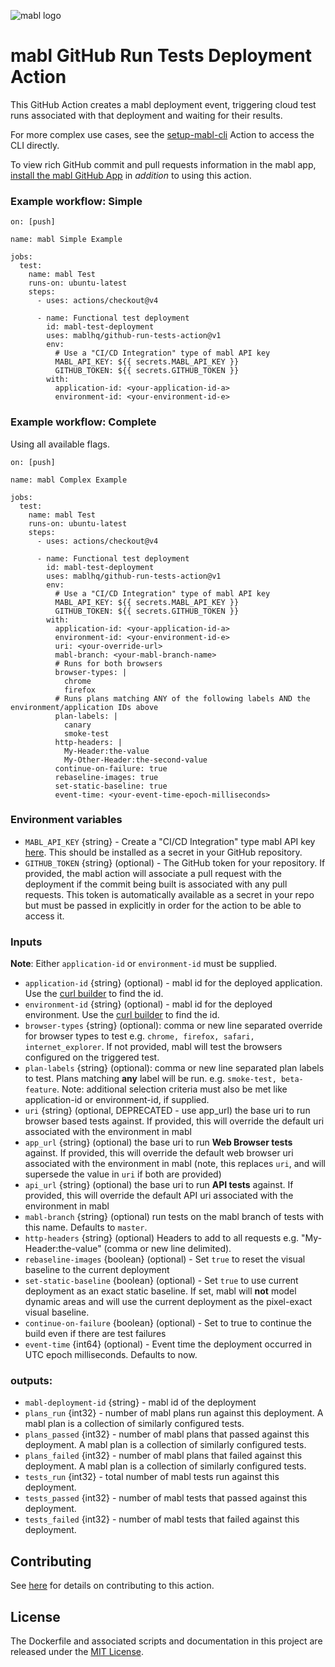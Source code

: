 ![mabl logo](https://avatars3.githubusercontent.com/u/25963599?s=100&v=4)

# mabl GitHub Run Tests Deployment Action

This GitHub Action creates a mabl deployment event, triggering cloud
test runs associated with that deployment and waiting for their results.

For more complex use cases, see the [setup-mabl-cli](https://github.com/marketplace/actions/setup-mabl-cli) Action to access the CLI directly.

To view rich GitHub commit and pull requests information in the mabl app, [install the mabl GitHub App](https://help.mabl.com/docs/github-integration-setup) in _addition_ to using this action.

### Example workflow: Simple

```
on: [push]

name: mabl Simple Example

jobs:
  test:
    name: mabl Test
    runs-on: ubuntu-latest
    steps:
      - uses: actions/checkout@v4

      - name: Functional test deployment
        id: mabl-test-deployment
        uses: mablhq/github-run-tests-action@v1
        env:
          # Use a "CI/CD Integration" type of mabl API key
          MABL_API_KEY: ${{ secrets.MABL_API_KEY }}
          GITHUB_TOKEN: ${{ secrets.GITHUB_TOKEN }}
        with:
          application-id: <your-application-id-a>
          environment-id: <your-environment-id-e>
```

### Example workflow: Complete

Using all available flags.

```
on: [push]

name: mabl Complex Example

jobs:
  test:
    name: mabl Test
    runs-on: ubuntu-latest
    steps:
      - uses: actions/checkout@v4

      - name: Functional test deployment
        id: mabl-test-deployment
        uses: mablhq/github-run-tests-action@v1
        env:
          # Use a "CI/CD Integration" type of mabl API key
          MABL_API_KEY: ${{ secrets.MABL_API_KEY }}
          GITHUB_TOKEN: ${{ secrets.GITHUB_TOKEN }}
        with:
          application-id: <your-application-id-a>
          environment-id: <your-environment-id-e>
          uri: <your-override-url>
          mabl-branch: <your-mabl-branch-name>
          # Runs for both browsers
          browser-types: |
            chrome
            firefox
          # Runs plans matching ANY of the following labels AND the environment/application IDs above
          plan-labels: |
            canary
            smoke-test
          http-headers: |
            My-Header:the-value
            My-Other-Header:the-second-value
          continue-on-failure: true
          rebaseline-images: true
          set-static-baseline: true
          event-time: <your-event-time-epoch-milliseconds>
```

### Environment variables

- `MABL_API_KEY` {string} - Create a "CI/CD Integration" type mabl API key
  [here](https://app.mabl.com/workspaces/-/settings/apis). This should
  be installed as a secret in your GitHub repository.
- `GITHUB_TOKEN` {string} (optional) - The GitHub token for your repository. If
  provided, the mabl action will associate a pull request with the deployment if
  the commit being built is associated with any pull requests. This token is
  automatically available as a secret in your repo but must be passed in
  explicitly in order for the action to be able to access it.

### Inputs

**Note**: Either `application-id` or `environment-id` must be supplied.

- `application-id` {string} (optional) - mabl id for the deployed application.
  Use the
  [curl builder](https://app.mabl.com/workspaces/-/settings/apis#api-docs-selector-dropdown-button)
  to find the id.
- `environment-id` {string} (optional) - mabl id for the deployed environment.
  Use the
  [curl builder](https://app.mabl.com/workspaces/-/settings/apis#api-docs-selector-dropdown-button)
  to find the id.
- `browser-types` {string} (optional): comma or new line separated override for browser
  types to test e.g. `chrome, firefox, safari, internet_explorer`. If not
  provided, mabl will test the browsers configured on the triggered test.
- `plan-labels` {string} (optional): comma or new line separated plan labels to test. Plans matching **any** label will be run. e.g. `smoke-test, beta-feature`. Note: additional selection criteria must also be met like application-id or environment-id, if supplied.
- `uri` {string} (optional, DEPRECATED - use app_url) the base uri to run browser based tests against. If provided, this will
  override the default uri associated with the environment in mabl
- `app_url` {string} (optional) the base uri to run **Web Browser tests** against. If provided, this will
  override the default web browser uri associated with the environment in mabl (note, this replaces `uri`, and will supersede the value in `uri` if both are provided)
- `api_url` {string} (optional) the base uri to run **API tests** against. If provided, this will
  override the default API uri associated with the environment in mabl
- `mabl-branch` {string} (optional) run tests on the mabl branch of tests with this name. Defaults to `master`.
- `http-headers` {string} (optional) Headers to add to all requests e.g. "My-Header:the-value" (comma or new line delimited).
- `rebaseline-images` {boolean} (optional) - Set `true` to reset the visual
  baseline to the current deployment
- `set-static-baseline` {boolean} (optional) - Set `true` to use current
  deployment as an exact static baseline. If set, mabl will **not** model
  dynamic areas and will use the current deployment as the pixel-exact visual
  baseline.
- `continue-on-failure` {boolean} (optional) - Set to true to continue the build
  even if there are test failures
- `event-time` {int64} (optional) - Event time the deployment occurred in UTC
  epoch milliseconds. Defaults to now.

### outputs:

- `mabl-deployment-id` {string} - mabl id of the deployment
- `plans_run` {int32} - number of mabl plans run against this deployment. A mabl
  plan is a collection of similarly configured tests.
- `plans_passed` {int32} - number of mabl plans that passed against this
  deployment. A mabl plan is a collection of similarly configured tests.
- `plans_failed` {int32} - number of mabl plans that failed against this
  deployment. A mabl plan is a collection of similarly configured tests.
- `tests_run` {int32} - total number of mabl tests run against this deployment.
- `tests_passed` {int32} - number of mabl tests that passed against this
  deployment.
- `tests_failed` {int32} - number of mabl tests that failed against this
  deployment.


## Contributing

See [here](CONTRIBUTING.md) for details on contributing to this action.

## License

The Dockerfile and associated scripts and documentation in this project are
released under the [MIT License](LICENSE).
